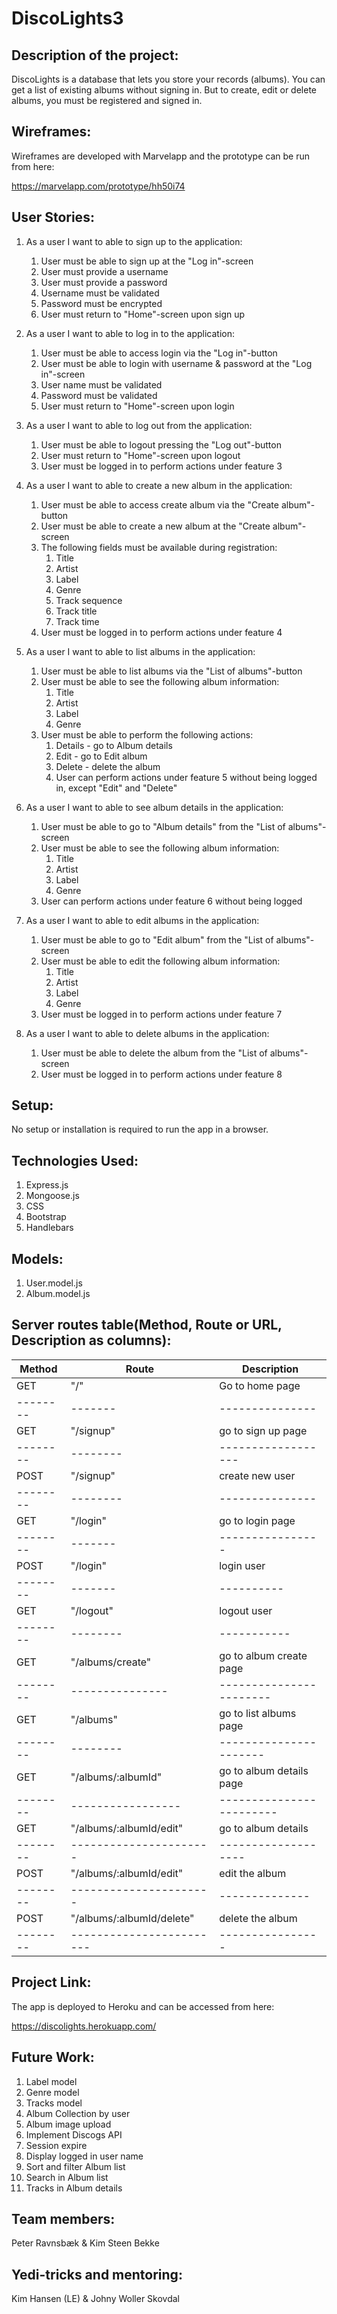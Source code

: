 # **DiscoLights3**

## **Description of the project:**

DiscoLights is a database that lets you store your records (albums). You can get a list of existing albums without signing in. But to create, edit or delete albums, you must be registered and signed in.

## **Wireframes:**

Wireframes are developed with Marvelapp and the prototype can be run from here: 

https://marvelapp.com/prototype/hh50i74

## **User Stories:**

1.	As a user I want to able to sign up to the application: 
    1. User must be able to sign up at the "Log in"-screen
    2. User must provide a username
    3. User must provide a password
    4. Username must be validated
    5. Password must be encrypted
    6. User must return to "Home"-screen upon sign up

2.	As a user I want to able to log in to the application:
    1. User must be able to access login via the "Log in"-button
    2. User must be able to login with username & password at the "Log in"-screen
    3. User name must be validated
    4. Password must be validated
    5. User must return to "Home"-screen upon login

3.	As a user I want to able to log out from the application:
    1. User must be able to logout pressing the "Log out"-button
    2. User must return to "Home"-screen upon logout
    3. User must be logged in to perform actions under feature 3

4.	As a user I want to able to create a new album in the application:
    1. User must be able to access create album via the "Create album"-button
    2. User must be able to create a new album at the "Create album"-screen
    3. The following fields must be available during registration:
       1. Title
       2. Artist
       3. Label
       4. Genre
       5. Track sequence
       6. Track title
       7. Track time
    4. User must be logged in to perform actions under feature 4

5.	As a user I want to able to list albums in the application:
    1. User must be able to list albums via the "List of albums"-button
    2. User must be able to see the following album information:
       1. Title 
       2. Artist
       3. Label
       4. Genre
    3. User must be able to perform the following actions:
       1. Details - go to Album details
       2. Edit - go to Edit album
       3. Delete - delete the album
       4. User can perform actions under feature 5 without being logged in, except "Edit" and "Delete"

6.	As a user I want to able to see album details in the application:
    1. User must be able to go to "Album details" from the "List of albums"-screen
    2. User must be able to see the following album information:
       1. Title
       2. Artist
       3. Label
       4. Genre
    3. User can perform actions under feature 6 without being logged

7.	As a user I want to able to edit albums in the application:
    1. User must be able to go to "Edit album" from the "List of albums"-screen
    2. User must be able to edit the following album information:
       1. Title
       2. Artist
       3. Label
       4. Genre
    3. User must be logged in to perform actions under feature 7

8.	As a user I want to able to delete albums in the application:
    1. User must be able to delete the album from the "List of albums"-screen
    2. User must be logged in to perform actions under feature 8

## **Setup:**

No setup or installation is required to run the app in a browser. 

## **Technologies Used:**

1. Express.js
2. Mongoose.js
3. CSS
4. Bootstrap
5. Handlebars

## **Models:**

1.	User.model.js
2.	Album.model.js

## **Server routes table(Method, Route or URL, Description as columns):**

| Method   | Route                     | Description                                                               |
| -------- | --------------------------| ------------------------------------------------------------------------- |
| GET      | "/"                       | Go to home page                                                           |
| -------- | -------                   | ---------------                                                           |
| GET      | "/signup"                 | go to sign up page                                                        |
| -------- | --------                  | ------------------                                                        |
| POST     | "/signup"                 | create new user                                                           |
| -------- | --------                  | ---------------                                                           |
| GET      | "/login"                  | go to login page                                                          |
| -------- | -------                   | ----------------                                                          |
| POST     | "/login"                  | login user                                                                |
| -------- | -------                   | ----------                                                                |
| GET      | "/logout"                 | logout user                                                               |
| -------- | --------                  | -----------                                                               |
| GET      | "/albums/create"          | go to album create page                                                   |
| -------- | ---------------           | -----------------------                                                   |
| GET      | "/albums"                 | go to list albums page                                                    |
| -------- | --------                  | ----------------------                                                    |
| GET      | "/albums/:albumId"        | go to album details page                                                  |
| -------- | -----------------         | ------------------------                                                  |
| GET      | "/albums/:albumId/edit"   | go to album details                                                       |
| -------- | ----------------------    | -------------------                                                       |
| POST     | "/albums/:albumId/edit"   | edit the album                                                            |
| -------- | ----------------------    | --------------                                                            |
| POST     | "/albums/:albumId/delete" | delete the album                                                          |
| -------- | ------------------------  | ----------------                                                          |

## **Project Link:**

The app is deployed to Heroku and can be accessed from here:

https://discolights.herokuapp.com/

## **Future Work:**

1.	Label model
2.	Genre model
3.	Tracks model
4.	Album Collection by user
5.  Album image upload
6.  Implement Discogs API
7.  Session expire 
8.  Display logged in user name
9.  Sort and filter Album list
10. Search in Album list
11. Tracks in Album details 

## **Team members:**

Peter Ravnsbæk & Kim Steen Bekke

## **Yedi-tricks and mentoring:**

Kim Hansen (LE) & Johny Woller Skovdal
